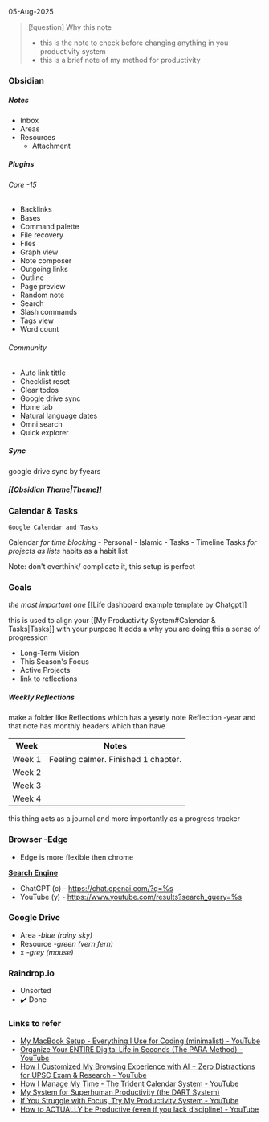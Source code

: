05-Aug-2025 

> [!question] Why this note 
> - this is the note to check before changing anything in you productivity system 
> - this is a brief note of my method for productivity 
### Obsidian
##### Notes
- Inbox
- Areas
- Resources
	- Attachment

##### Plugins
###### Core -15
- Backlinks
- Bases
- Command palette
- File recovery
- Files
- Graph view
- Note composer
- Outgoing links
- Outline
- Page preview
- Random note
- Search
- Slash commands
- Tags view
- Word count
###### Community
- Auto link tittle
- Checklist reset
- Clear todos
- Google drive sync
- Home tab
- Natural language dates
- Omni search
- Quick explorer

##### Sync
google drive sync by fyears

##### [[Obsidian Theme|Theme]]

### Calendar & Tasks
`Google Calendar and Tasks`

Calendar *for time blocking* 
	- Personal
	- Islamic
	- Tasks
	- Timeline
Tasks *for projects as lists* 
	habits as a habit list

Note: don't overthink/ complicate it, this setup is perfect

### Goals
*the most important one* 
[[Life dashboard example template by Chatgpt]]

this is used to align your [[My Productivity System#Calendar & Tasks|Tasks]] with your purpose 
It adds a why you are doing this a sense of progression 

- Long-Term Vision 
- This Season's Focus 
- Active Projects
- link to reflections 
##### Weekly Reflections
make a folder like Reflections which has a yearly note
Reflection -year
and that note has monthly headers which than have

| Week   | Notes                               |
| ------ | ----------------------------------- |
| Week 1 | Feeling calmer. Finished 1 chapter. |
| Week 2 |                                     |
| Week 3 |                                     |
| Week 4 |                                     |
this thing acts as a journal and more importantly as a progress tracker 

### Browser -Edge
- Edge is more flexible then chrome

**[Search Engine](https://youtu.be/kk69QjWRvUQ?feature=shared)**
- ChatGPT (c) - https://chat.openai.com/?q=%s
- YouTube (y) - https://www.youtube.com/results?search_query=%s

### Google Drive
- Area *-blue (rainy sky)*
- Resource *-green (vern fern)*
- x *-grey (mouse)*

### Raindrop.io
- Unsorted
- ✔️ Done

### Links to refer
- [My MacBook Setup - Everything I Use for Coding (minimalist) - YouTube](https://www.youtube.com/watch?v=AGrh9X0eU8I)
- [Organize Your ENTIRE Digital Life in Seconds (The PARA Method) - YouTube](https://www.youtube.com/watch?feature=shared&v=T6Mfl1OywM8)
- [How I Customized My Browsing Experience with AI + Zero Distractions for UPSC Exam & Research - YouTube](https://youtu.be/kk69QjWRvUQ?feature=shared)
- [How I Manage My Time - The Trident Calendar System - YouTube](https://youtu.be/6o2tm00Ar8A)
- [My System for Superhuman Productivity (the DART System)](https://youtu.be/nGPUCT3dGPc?feature=shared)
- [If You Struggle with Focus, Try My Productivity System - YouTube](https://www.youtube.com/watch?v=GIRkQQHzsxI&ab_channel=AlexHormozi)
- [How to ACTUALLY be Productive (even if you lack discipline) - YouTube](https://www.youtube.com/watch?v=IbVUxbSQtGk&ab_channel=LeilaHormozi)
